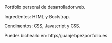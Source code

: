 Portfolio personal de desarrollador web.

Ingredientes: HTML y Bootstrap.

Condimentos: CSS, Javascript y CSS.

Puedes bichearlo en: https//juanjelopezportfolio.es

